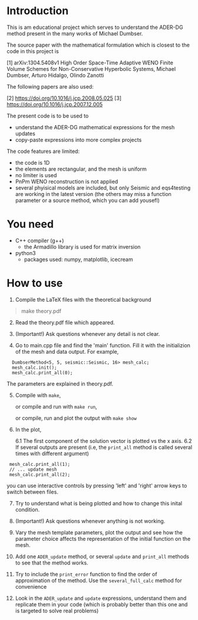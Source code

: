 Introduction
============

This is am educational project which serves to understand the ADER-DG method present in the many works of Michael Dumbser. 

The source paper with the mathematical formulation which is closest to the code in this project is 

 [1] arXiv:1304.5408v1 High Order Space-Time Adaptive WENO Finite Volume Schemes for Non-Conservative Hyperbolic Systems, Michael Dumbser, Arturo Hidalgo, Olindo Zanotti


The following papers are also used:

 [2] https://doi.org/10.1016/j.jcp.2008.05.025
 [3] https://doi.org/10.1016/j.jcp.2007.12.005

The present code is to be used to 

 - understand the ADER-DG mathematical expressions for the mesh updates
 - copy-paste expressions into more complex projects

The code features are limited:
 
 - the code is 1D
 - the elements are rectangular, and the mesh is uniform
 - no limiter is used
 - PnPm WENO reconstruction is not applied
 - several phyisical models are included, but only Seismic and eqs4testing are working in the latest version (the others may miss a function parameter or a source method, which you can add yousefl)

You need
========

 * C++ compiler (g++)
   * the Armadillo library is used for matrix inversion 
 * python3 
   * packages used: numpy, matplotlib, icecream

How to use
==========

1. Compile the LaTeX files with the theoretical background

 > make theory.pdf

2. Read the theory.pdf file which appeared. 

3. (Important!) Ask questions whenever any detail is not clear.

4. Go to main.cpp file and find the 'main' function. Fill it with the initializion of the mesh and data output. For example, 
      
```
  DumbserMethod<5, 5, seismic::Seismic, 16> mesh_calc;
  mesh_calc.init();
  mesh_calc.print_all(0);
```

The parameters are explained in theory.pdf. 

5. Compile with `make`, 
  
   or compile and run with `make run`, 

   or compile, run and plot the output with `make show`

6. In the plot, 

   6.1 The first component of the solution vector is plotted vs the x axis. 
   6.2 If several outputs are present (i.e, the `print_all` method is called several times with different argument)

```
 mesh_calc.print_all(1);
 // ... update mesh
 mesh_calc.print_all(2);
```
   you can use interactive controls by pressing 'left' and 'right' arrow keys to switch between files. 

7. Try to understand what is being plotted and how to change this inital condition.

8. (Important!) Ask questions whenever anything is not working.

9. Vary the mesh template parameters, plot the output and see how the parameter choice affects the representation of the initial function on the mesh. 

10. Add one `ADER_update` method, or several `update` and `print_all` methods to see that the method works.

11. Try to include the `print_error` function to find the order of approximation of the method. Use the `several_full_calc` method for convenience

12. Look in the `ADER_update` and `update` expressions, understand them  and replicate them in your code (which is probably better than this one and is targeted to solve real problems)






